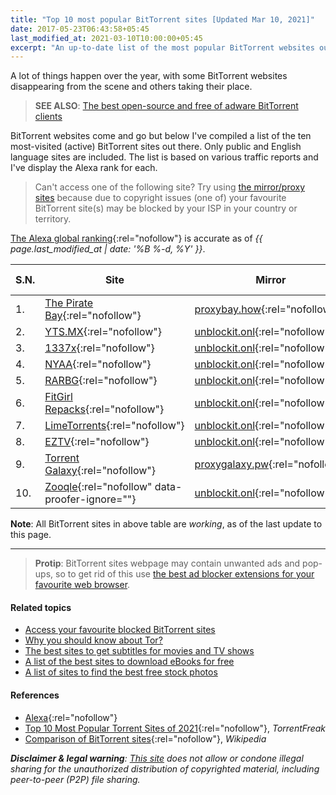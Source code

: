 ```yaml
---
title: "Top 10 most popular BitTorrent sites [Updated Mar 10, 2021]"
date: 2017-05-23T06:43:58+05:45
last_modified_at: 2021-03-10T10:00:00+05:45
excerpt: "An up-to-date list of the most popular BitTorrent websites out there."
---
```


A lot of things happen over the year, with some BitTorrent websites disappearing from the scene and others taking their place.

> **SEE ALSO**: [The best open-source and free of adware BitTorrent clients](/the-best-open-source-bittorrent-clients/)

BitTorrent websites come and go but below I've compiled a list of the ten most-visited (active) BitTorrent sites out there. Only public and English language sites are included. The list is based on various traffic reports and I've display the Alexa rank for each.

> Can't access one of the following site? Try using [the mirror/proxy sites](/access-your-favourite-blocked-bittorrent-sites/) because due to copyright issues (one of) your favourite BitTorrent site(s) may be blocked by your ISP in your country or territory.

[The Alexa global ranking](https://www.alexa.com/siteinfo){:rel="nofollow"} is accurate as of _{{ page.last_modified_at | date: '%B %-d, %Y' }}_.

| S.N. | Site                                                                  | Mirror                                                                  | Specialization | RSS | Alexa Rank |
| ---- | --------------------------------------------------------------------- | ----------------------------------------------------------------------- | -------------- | --- | ---------- |
| 1.   | [The Pirate Bay](https://thepiratebay.org/){:rel="nofollow"}          | [proxybay.how](https://proxy-bay.co/){:rel="nofollow"}                  | -              | Yes | 341        |
| 2.   | [YTS.MX](https://yts.mx/){:rel="nofollow"}                            | [unblockit.onl](https://yts.unblockit.onl/){:rel="nofollow"}            | Movies         | Yes | 404        |
| 3.   | [1337x](https://1337x.to/){:rel="nofollow"}                           | [unblockit.onl](https://1337x.unblockit.onl/){:rel="nofollow"}          | -              | No  | 414        |
| 4.   | [NYAA](https://nyaa.si/){:rel="nofollow"}                             | [unblockit.onl](http://nyaa.unblockit.onl/){:rel="nofollow"}            | Anime          | Yes | 749        |
| 5.   | [RARBG](https://rarbg.to/){:rel="nofollow"}                           | [unblockit.onl](https://rarbg.unblockit.onl/){:rel="nofollow"}          | -              | Yes | 839        |
| 6.   | [FitGirl Repacks](https://fitgirl-repacks.site/){:rel="nofollow"}     | [unblockit.onl](https://fitgirlrepacks.unblockit.onl/){:rel="nofollow"} | Games          | No  | 2,278      |
| 7.   | [LimeTorrents](https://www.limetorrents.info/){:rel="nofollow"}       | [unblockit.onl](https://limetorrents.unblockit.onl/){:rel="nofollow"}   | -              | Yes | 2,772      |
| 8.   | [EZTV](https://eztv.re/){:rel="nofollow"}                             | [unblockit.onl](https://eztv.unblockit.onl/){:rel="nofollow"}           | TV series      | Yes | 3,072      |
| 9.   | [Torrent Galaxy](https://torrentgalaxy.to/){:rel="nofollow"}          | [proxygalaxy.pw](https://proxygalaxy.pw/){:rel="nofollow"}              | -              | Yes | 4,609      |
| 10.  | [Zooqle](https://zooqle.com/){:rel="nofollow" data-proofer-ignore=""} | [unblockit.onl](https://zooqle.unblockit.onl/){:rel="nofollow"}         | Search         | Yes | 6,449      |

**Note**: All BitTorrent sites in above table are _working_, as of the last update to this page.

---

> **Protip**: BitTorrent sites webpage may contain unwanted ads and pop-ups, so to get rid of this use [the best ad blocker extensions for your favourite web browser](/the-best-ad-blocker-extensions-for-your-favourite-web-browser-free-and-open-source/).

#### Related topics

- [Access your favourite blocked BitTorrent sites](/access-your-favourite-blocked-bittorrent-sites/)
- [Why you should know about Tor?](/why-you-should-know-about-tor/)
- [The best sites to get subtitles for movies and TV shows](/the-best-sites-to-get-subtitles-for-movies-and-tv-shows/)
- [A list of the best sites to download eBooks for free](/a-list-of-the-best-sites-to-download-ebooks-for-free/)
- [A list of sites to find the best free stock photos](/a-list-of-sites-to-find-the-best-free-stock-photos/)

#### References

- [Alexa](http://www.alexa.com/siteinfo){:rel="nofollow"}
- [Top 10 Most Popular Torrent Sites of 2021](https://torrentfreak.com/top-torrent-sites-2021-210103/){:rel="nofollow"}, _TorrentFreak_
- [Comparison of BitTorrent sites](http://en.wikipedia.org/wiki/Comparison_of_BitTorrent_sites){:rel="nofollow"}, _Wikipedia_

_**Disclaimer & legal warning**: [This site](/) does not allow or condone illegal sharing for the unauthorized distribution of copyrighted material, including peer-to-peer (P2P) file sharing._
